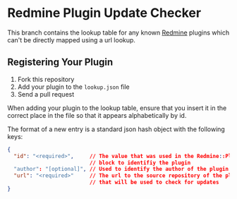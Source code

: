 # Redmine Plugin Update Checker

This branch contains the lookup table for any known [Redmine](http://www.redmine.org) plugins which can't be directly mapped using a url lookup.

## Registering Your Plugin

1. Fork this repository
2. Add your plugin to the ``lookup.json`` file
3. Send a pull request

When adding your plugin to the lookup table, ensure that you insert it in the correct place in the file so that it appears alphabetically by id.

The format of a new entry is a standard json hash object with the following keys:

``` json
{
  "id": "<required>",     // The value that was used in the Redmine::Plugin.register 
                          // block to identifiy the plugin
  "author": "[optional]", // Used to identify the author of the plugin
  "url": "<required>"     // The url to the source repository of the plugin 
                          // that will be used to check for updates
}

```
